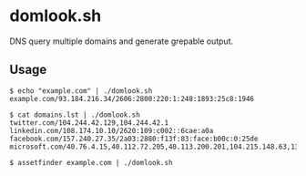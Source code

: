 # domlook.sh
DNS query multiple domains and generate grepable output.

## Usage
```
$ echo "example.com" | ./domlook.sh
example.com/93.184.216.34/2606:2800:220:1:248:1893:25c8:1946

$ cat domains.lst | ./domlook.sh 
twitter.com/104.244.42.129,104.244.42.1
linkedin.com/108.174.10.10/2620:109:c002::6cae:a0a
facebook.com/157.240.27.35/2a03:2880:f13f:83:face:b00c:0:25de
microsoft.com/40.76.4.15,40.112.72.205,40.113.200.201,104.215.148.63,13.77.161.179

$ assetfinder example.com | ./domlook.sh
```
